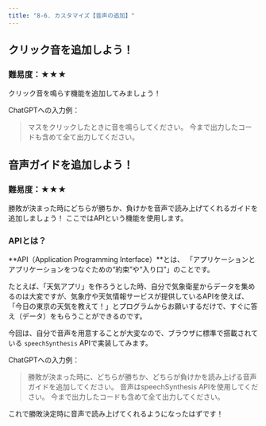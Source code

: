 ```yaml
---
title: "8-6. カスタマイズ【音声の追加】"
---
```


## クリック音を追加しよう！

### 難易度：★★★

クリック音を鳴らす機能を追加してみましょう！

ChatGPTへの入力例：

> マスをクリックしたときに音を鳴らしてください。
> 今まで出力したコードも含めて全て出力してください。

<!-- 画像挿入例: 音声ガイド再生中のスクリーンショットなど -->

## 音声ガイドを追加しよう！

### 難易度：★★★

勝敗が決まった時にどちらが勝ちか、負けかを音声で読み上げてくれるガイドを追加しましょう！
ここではAPIという機能を使用します。

### APIとは？

**API（Application Programming Interface）**とは、
「アプリケーションとアプリケーションをつなぐための“約束”や“入り口”」のことです。

たとえば、「天気アプリ」を作ろうとした時、自分で気象衛星からデータを集めるのは大変ですが、気象庁や天気情報サービスが提供しているAPIを使えば、「今日の東京の天気を教えて！」とプログラムからお願いするだけで、すぐに答え（データ）をもらうことができるのです。

今回は、自分で音声を用意することが大変なので、ブラウザに標準で搭載されている `speechSynthesis` APIで実装してみます。

ChatGPTへの入力例：

> 勝敗が決まった時に、どちらが勝ちか、どちらが負けかを読み上げる音声ガイドを追加してください。
> 音声はspeechSynthesis APIを使用してください。
> 今まで出力したコードも含めて全て出力してください。

これで勝敗決定時に音声で読み上げてくれるようになったはずです！